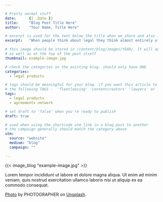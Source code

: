 ```yaml
---

# Pretty normal stuff
date:      {{ .Date }}
title:     "Blog Post Title Here"
author:    "Your Name, Title Here"

# excerpt is used for the text below the title when we share and also is the summary of the post on https://monax.io/blog
excerpt:   "When people think about legal they think almost entirely of the provision of bespoke services. Yet the world is changing, and legal needs to keep up."

# this image should be stored in /content/blog/images/YEAR/. It will appear as a thumbnail on any listings,
# as well as at the top of the post itself
thumbnail: example-image.jpg

# check the categories on the existing blog. should only have ONE
categories:
  - legal products

# tags should be meaningful for your blog. if you want this article to show on a 'use case' page, you can use
# the following TAGS -  'fleetleasing' 'contentcreators' 'lawyers' or 'corporate'
tags:
  - legal products
  - agreements network

# set draft to 'false' when you're ready to publish
draft: true

# used when using the shortcode utm_link in a blog post to another
# the campaign generally should match the category above
utm:
  source: "website"
  medium: "blog"
  campaign: ""

---
```


<!-- In general the filename below should match thumbnail category above -->
{{< image_blog "example-image.jpg" >}}

<!-- Content markdown here - first title on page is auto generated from title in frontmatter -->
Lorem tempor incididunt ut labore et dolore magna aliqua. Ut enim ad minim veniam, quis nostrud exercitation ullamco laboris nisi ut aliquip ex ea commodo consequat.

<!-- IF NEEDED use the below. Unsplash is recommended for images that have the right licensing. This should be at the end of the post -->
[Photo](LINK) by PHOTOGRAPHER on [Unsplash](https://unsplash.com).
